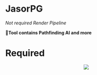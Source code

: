 # JasorPG

*Not required Render Pipeline*

**🔧Tool contains Pathfinding AI and more**

# Required 

<div align="center">
  <img src="https://img.shields.io/badge/unity-2020.3.48f1-brightgreen?style=flat-square&logo=unity&logoColor=red" style="max-width: 100%;" />
</div>
